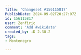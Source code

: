 ```yaml
---
Title: 'Changeset #156115817'
PublishDate: 2024-09-02T20:27:07Z
id: 156115817
user: Zenfiric
comment: 'Add #wikidata'
created_by: iD 2.30.2
tags:
- Montenegro

---
```

